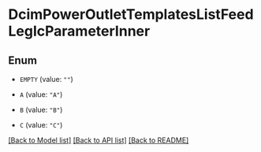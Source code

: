 # DcimPowerOutletTemplatesListFeedLegIcParameterInner

## Enum


* `EMPTY` (value: `""`)

* `A` (value: `"A"`)

* `B` (value: `"B"`)

* `C` (value: `"C"`)


[[Back to Model list]](../README.md#documentation-for-models) [[Back to API list]](../README.md#documentation-for-api-endpoints) [[Back to README]](../README.md)


